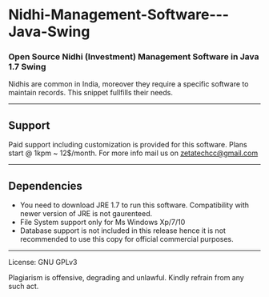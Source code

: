 # Nidhi-Management-Software---Java-Swing
### Open Source Nidhi (Investment) Management Software in Java 1.7 Swing  

Nidhis are common in India, moreover they require a specific software to maintain records. This snippet fullfills their needs. 

------------------
## Support

Paid support including customization is provided for this software. Plans start @ 1kpm ~ 12$/month. For more info mail us on zetatechcc@gmail.com

-------------------
## Dependencies
- You need to download JRE 1.7 to run this software. Compatibility with newer version of JRE is not gaurenteed.
- File System support only for Ms Windows Xp/7/10
- Database support is not included in this release hence it is not recommended to use this copy for official commercial purposes.

--------------------
License: GNU GPLv3


Plagiarism is offensive, degrading and unlawful. Kindly refrain from any such act.
